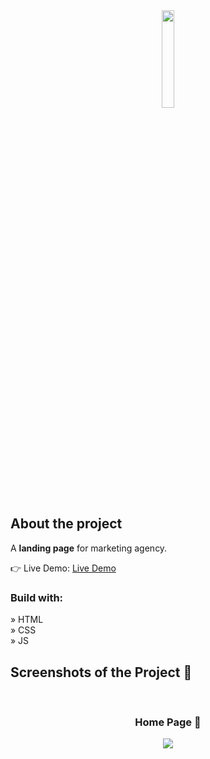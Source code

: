 <div align='center'><img style="width:20%" src='https://github.com/zakhar-lobai/invoriem/assets/29870526/f24d8046-69ce-4946-ae74-cfb15487b6e6'/></div>

<h2>About the project</h2>

<p>A <b>landing page</b> for marketing agency.</p>

👉 Live Demo: <a href='https://zakharlobai-local-leads.vercel.app/'>Live Demo</a>

<h3>Build with:</h3>

» HTML<br>
» CSS<br>
» JS

<h2>Screenshots of the Project 📸</h2>
<br>
<h3 align='center'>Home Page 🏡</h3>

<div align='center'>
<img src='https://github.com/zakhar-lobai/invoriem/assets/29870526/b3e093db-920e-46bd-b514-1f0a36ac409d'/>

</div>
